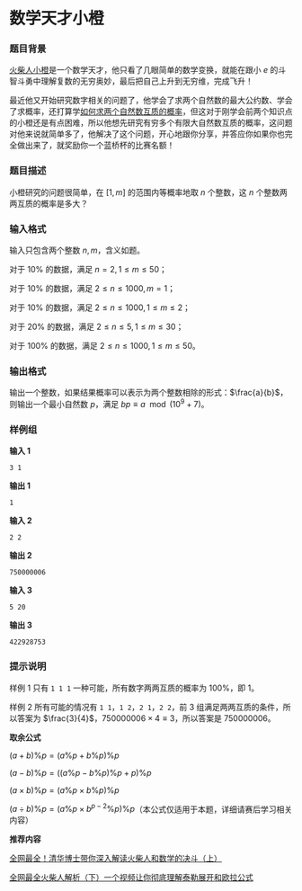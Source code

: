 # 数学天才小橙

### 题目背景

[火柴人小橙](https://www.bilibili.com/video/BV1ph4y1g75E)是一个数学天才，他只看了几眼简单的数学变换，就能在跟小 $e$ 的斗智斗勇中理解复数的无穷奥妙，最后把自己上升到无穷维，完成飞升！

最近他又开始研究数字相关的问题了，他学会了求两个自然数的最大公约数、学会了求概率，还打算学[如何求两个自然数互质的概率](https://zhuanlan.zhihu.com/p/47978393)，但这对于刚学会前两个知识点的小橙还是有点困难，所以他想先研究有穷多个有限大自然数互质的概率，这问题对他来说就简单多了，他解决了这个问题，开心地跟你分享，并答应你如果你也完全做出来了，就奖励你一个蓝桥杯的比赛名额！

### 题目描述

小橙研究的问题很简单，在 $[1, m]$ 的范围内等概率地取 $n$ 个整数，这 $n$ 个整数两两互质的概率是多大？

### 输入格式

输入只包含两个整数 $n,m$，含义如题。

对于 10% 的数据，满足 $n=2, 1\leq m\leq 50$；

对于 10% 的数据，满足 $2\leq n\leq1000,m=1$；

对于 10% 的数据，满足 $2\leq n\leq1000,1\leq m\leq2$；

对于 20% 的数据，满足 $2\leq n\leq5,1\leq m\leq30$；

对于 100% 的数据，满足 $2\leq n\leq1000,1\leq m\leq50$。

### 输出格式

输出一个整数，如果结果概率可以表示为两个整数相除的形式：$\frac{a}{b}$，则输出一个最小自然数 $p$，满足 $bp\equiv a \mod (10^9+7)$。

### 样例组

**输入 1**

```
3 1
```

**输出 1**

```
1
```

**输入 2**

```
2 2
```

**输出 2**

```
750000006
```

**输入 3**

```
5 20
```

**输出 3**

```
422928753
```



### 提示说明

样例 1 只有 `1 1 1` 一种可能，所有数字两两互质的概率为 100%，即 1。

样例 2 所有可能的情况有 `1 1`，`1 2`，`2 1`，`2 2`，前 3 组满足两两互质的条件，所以答案为 $\frac{3}{4}$，$750000006\times4\equiv3$，所以答案是 750000006。

**取余公式**

$(a+b)\%p=(a\%p+b\%p)\%p$

$(a-b)\%p=((a\%p-b\%p)\%p+p)\%p$

$(a\times b)\%p=(a\%p\times b\%p)\%p$

$(a\div b)\%p=(a\%p\times b^{p-2}\%p)\%p$（本公式仅适用于本题，详细请赛后学习相关内容）

**推荐内容**

[全网最全！清华博士带你深入解读火柴人和数学的决斗（上）](https://www.bilibili.com/video/BV1ou411t7Ho/)

[全网最全火柴人解析（下）一个视频让你彻底理解泰勒展开和欧拉公式](https://www.bilibili.com/video/BV1ys4y1r7Nb/)

